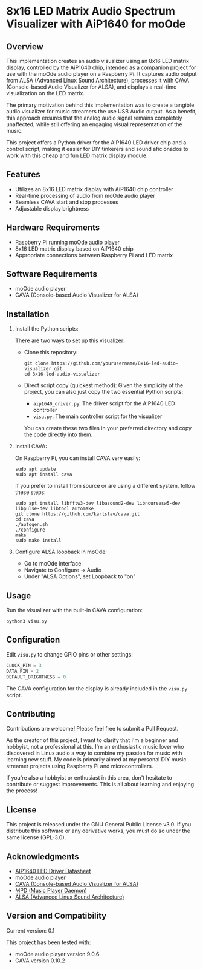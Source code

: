 # 8x16 LED Matrix Audio Spectrum Visualizer with AiP1640 for moOde

## Overview

This implementation creates an audio visualizer using an 8x16 LED matrix display, controlled by the AiP1640 chip, intended as a companion project for use with the moOde audio player on a Raspberry Pi. It captures audio output from ALSA (Advanced Linux Sound Architecture), processes it with CAVA (Console-based Audio Visualizer for ALSA), and displays a real-time visualization on the LED matrix.

The primary motivation behind this implementation was to create a tangible audio visualizer for music streamers the use USB Audio output. As a benefit, this approach ensures that the analog audio signal remains completely unaffected, while still offering an engaging visual representation of the music.

This project offers a Python driver for the AiP1640 LED driver chip and a control script, making it easier for DIY tinkerers and sound aficionados to work with this cheap and fun LED matrix display module.

## Features

- Utilizes an 8x16 LED matrix display with AiP1640 chip controller
- Real-time processing of audio from moOde audio player
- Seamless CAVA start and stop processes
- Adjustable display brightness

## Hardware Requirements

- Raspberry Pi running moOde audio player
- 8x16 LED matrix display based on AiP1640 chip
- Appropriate connections between Raspberry Pi and LED matrix

## Software Requirements

- moOde audio player
- CAVA (Console-based Audio Visualizer for ALSA)

## Installation

1. Install the Python scripts:

   There are two ways to set up this visualizer:

   - Clone this repository:
     ```
     git clone https://github.com/yourusername/8x16-led-audio-visualizer.git
     cd 8x16-led-audio-visualizer
     ```

   - Direct script copy (quickest method):
     Given the simplicity of the project, you can also just copy the two essential Python scripts:
     - `aip1640_driver.py`: The driver script for the AIP1640 LED controller
     - `visu.py`: The main controller script for the visualizer

     You can create these two files in your preferred directory and copy the code directly into them.

2. Install CAVA:
   
   On Raspberry Pi, you can install CAVA very easily:
   ```
   sudo apt update
   sudo apt install cava
   ```

   If you prefer to install from source or are using a different system, follow these steps:
   ```
   sudo apt install libfftw3-dev libasound2-dev libncursesw5-dev libpulse-dev libtool automake
   git clone https://github.com/karlstav/cava.git
   cd cava
   ./autogen.sh
   ./configure
   make
   sudo make install
   ```

3. Configure ALSA loopback in moOde:
   - Go to moOde interface
   - Navigate to Configure -> Audio
   - Under "ALSA Options", set Loopback to "on"

## Usage

Run the visualizer with the built-in CAVA configuration:

```
python3 visu.py
```

## Configuration

Edit `visu.py` to change GPIO pins or other settings:

```python
CLOCK_PIN = 3
DATA_PIN = 2
DEFAULT_BRIGHTNESS = 0
```

The CAVA configuration for the display is already included in the `visu.py` script.

## Contributing

Contributions are welcome! Please feel free to submit a Pull Request.

As the creator of this project, I want to clarify that I'm a beginner and hobbyist, not a professional at this. I'm an enthusiastic music lover who discovered in Linux audio a way to combine my passion for music with learning new stuff. My code is primarily aimed at my personal DIY music streamer projects using Raspberry Pi and microcontrollers. 

If you're also a hobbyist or enthusiast in this area, don't hesitate to contribute or suggest improvements. This is all about learning and enjoying the process!

## License

This project is released under the GNU General Public License v3.0. If you distribute this software or any derivative works, you must do so under the same license (GPL-3.0).

## Acknowledgments

- [AIP1640 LED Driver Datasheet](https://www.lcsc.com/datasheet/lcsc_datasheet_AiP1640_C82650.pdf)
- [moOde audio player](https://moodeaudio.org/)
- [CAVA (Console-based Audio Visualizer for ALSA)](https://github.com/karlstav/cava)
- [MPD (Music Player Daemon)](https://www.musicpd.org/)
- [ALSA (Advanced Linux Sound Architecture)](https://alsa-project.org/)

## Version and Compatibility

Current version: 0.1

This project has been tested with:
- moOde audio player version 9.0.6
- CAVA version 0.10.2
